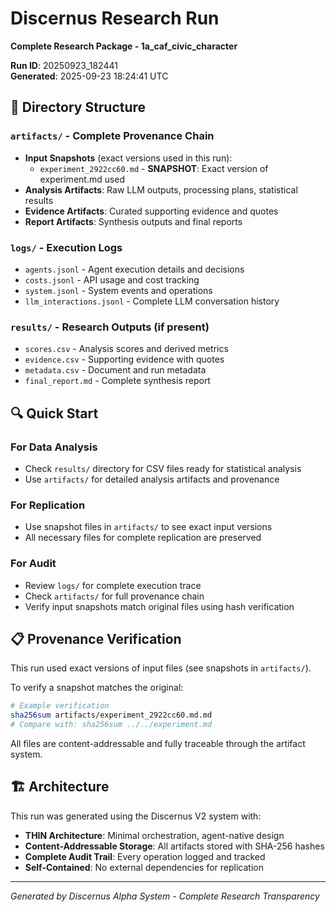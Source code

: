 # Discernus Research Run

**Complete Research Package - 1a_caf_civic_character**

**Run ID**: 20250923_182441  
**Generated**: 2025-09-23 18:24:41 UTC

## 📁 Directory Structure

### `artifacts/` - Complete Provenance Chain
- **Input Snapshots** (exact versions used in this run):
  - `experiment_2922cc60.md` - **SNAPSHOT**: Exact version of experiment.md used
- **Analysis Artifacts**: Raw LLM outputs, processing plans, statistical results
- **Evidence Artifacts**: Curated supporting evidence and quotes
- **Report Artifacts**: Synthesis outputs and final reports

### `logs/` - Execution Logs
- `agents.jsonl` - Agent execution details and decisions
- `costs.jsonl` - API usage and cost tracking
- `system.jsonl` - System events and operations
- `llm_interactions.jsonl` - Complete LLM conversation history

### `results/` - Research Outputs (if present)
- `scores.csv` - Analysis scores and derived metrics
- `evidence.csv` - Supporting evidence with quotes
- `metadata.csv` - Document and run metadata
- `final_report.md` - Complete synthesis report

## 🔍 Quick Start

### For Data Analysis
- Check `results/` directory for CSV files ready for statistical analysis
- Use `artifacts/` for detailed analysis artifacts and provenance

### For Replication
- Use snapshot files in `artifacts/` to see exact input versions
- All necessary files for complete replication are preserved

### For Audit
- Review `logs/` for complete execution trace
- Check `artifacts/` for full provenance chain
- Verify input snapshots match original files using hash verification

## 📋 Provenance Verification

This run used exact versions of input files (see snapshots in `artifacts/`).

To verify a snapshot matches the original:
```bash
# Example verification
sha256sum artifacts/experiment_2922cc60.md.md
# Compare with: sha256sum ../../experiment.md
```

All files are content-addressable and fully traceable through the artifact system.

## 🏗️ Architecture

This run was generated using the Discernus V2 system with:
- **THIN Architecture**: Minimal orchestration, agent-native design
- **Content-Addressable Storage**: All artifacts stored with SHA-256 hashes
- **Complete Audit Trail**: Every operation logged and tracked
- **Self-Contained**: No external dependencies for replication

---
*Generated by Discernus Alpha System - Complete Research Transparency*

